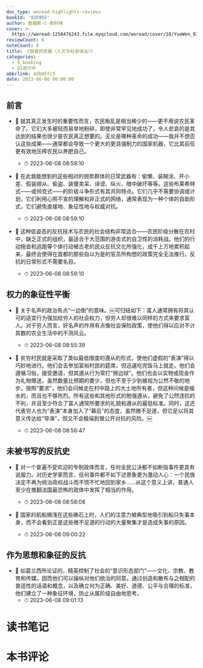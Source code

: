 ```yaml
---
doc_type: weread-highlights-reviews
bookId: '935955'
author: 詹姆斯·C·斯科特
cover: >-
  https://weread-1258476243.file.myqcloud.com/weread/cover/18/YueWen_935955/t7_YueWen_935955.jpg
reviewCount: 0
noteCount: 8
title: 《弱者的武器（人文与社会译丛）》
categories:
  - 4_booking
  - 01进行中
abbrlink: 4db95fc5
date: 2023-06-08 00:00:00
---
```



## 前言


- 📌 就其真正发生时的重要性而言，农民叛乱是相当稀少的——更不用说农民革命了。它们大多被轻而易举地粉碎，即使非常罕见地成功了，令人悲哀的是其达到的结果也很少是农民真正想要的。无论是哪种革命的成功——我并不想否认这些成果——通常都会导致一个更大的更具强制力的国家机器，它比其前任更有效地压榨农民以养肥自己。 
    - ⏱ 2023-06-08 08:59:10 

- 📌 在此我能想到的这些相对的弱势群体的日常武器有：偷懒、装糊涂、开小差、假装顺从、偷盗、装傻卖呆、诽谤、纵火、暗中破坏等等。这些布莱希特式——或帅克式——的阶级斗争形式有其共同特点。它们几乎不需要协调或计划，它们利用心照不宣的理解和非正式的网络，通常表现为一种个体的自助形式，它们避免直接地、象征性地与权威对抗。 
    - ⏱ 2023-06-08 08:59:10 

- 📌 这种低姿态的反抗技术与农民的社会结构非常适合——农民阶级分散在农村中，缺乏正式的组织，最适合于大范围的游击式的自卫性的消耗战。他们的行动拖沓和逃跑等个体行动被古老的民众反抗文化所强化，成千上万地累积起来，最终会使得在首都的那些自以为是的官员所构想的政策完全无法推行。反抗的日常形式不需要名目。 
    - ⏱ 2023-06-08 08:59:10 
## 权力的象征性平衡


- 📌 关于名声的政治有点“一边倒”的意味。￼可归结如下：富人通常拥有将其认可的适宜行为强加给穷人的社会权力，但穷人却很难以同样的方式来要求富人。对于穷人而言，好名声的作用有点像社会保险政策，使他们得以应对不计其数的农业生活中的不测风云。 
    - ⏱ 2023-06-08 08:55:39 

- 📌 贫穷村民就是采取了类似最低限度的遵从的形式，使他们虚假的“表演”得以巧妙地进行。他们会去参加富裕村民的筵席，但迅速吃完饭马上就走。他们会遵循习俗，接受邀请，但其遵从行为常打“擦边球”。他们也会以实物或现金作为礼物赠送，虽然数量比预期的要少，但也不至于少到被视为公然不敬的地步。按照“要求”，他们会问候走在村中路上的大土地所有者，但这种问候是缩水的，而且也不够热烈。所有这些和其他形式的勉强遵从，避免了公然违抗的不利，并且至少符合了富人通常所要求的礼貌和遵从的最低标准。同时，这还代表穷人也为“表演”本身加入了“幕后”的态度，虽然微不足道，但它足以将其意义传达给“导演”，但又不会极端到冒公开对抗的风险。￼ 
    - ⏱ 2023-06-08 08:56:47 
## 未被书写的反抗史


- 📌 对一个普遍不受欢迎的专制政体而言，任何全民公决都不如断指事件更具有说服力。对历史学家而言，任何事件都不如下述景象更为激动人心：一个民族决定不再为统治政权战斗而不慌不忙地回到家乡……从这个意义上讲，普通人至少在推翻法国最恐怖的政体中发挥了相当的作用。 
    - ⏱ 2023-06-08 08:58:08 

- 📌 国家的航船搁浅在这些礁石上时，人们的注意力被典型地吸引到船只失事本身，而不会看到正是这些微不足道的行动的大量聚集才是造成失事的原因。 
    - ⏱ 2023-06-08 09:00:22 
## 作为思想和象征的反抗


- 📌 如葛兰西所论证的，精英控制了社会的“意识形态部门”——文化、宗教、教育和传媒。因而他们可以操纵对他们统治的同意。通过创造和散布与之相配的普适性的话语和概念，以及确立何为正确、美好、道德、公平与合理的标准，他们建立了一种象征环境，防止从属阶级自由地思考。 
    - ⏱ 2023-06-08 09:01:13 

# 读书笔记


# 本书评论
